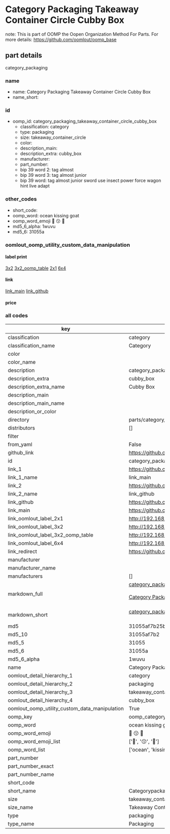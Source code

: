 # Category Packaging Takeaway Container Circle Cubby Box  

note: This is part of OOMP the Oopen Organization Method For Parts. For more details: https://github.com/oomlout/oomp_base

##  part details
  



category_packaging



### name
* name: Category Packaging Takeaway Container Circle Cubby Box
* name_short: 
### id
* oomp_id: category_packaging_takeaway_container_circle_cubby_box
  * classification: category
  * type: packaging
  * size: takeaway_container_circle
  * color: 
  * description_main: 
  * description_extra: cubby_box
  * manufacturer: 
  * part_number: 
  * bip 39 word 2: tag almost
  * bip 39 word 3: tag almost junior
  * bip 39 word: tag almost junior sword use insect power force wagon hint live adapt

### other_codes
* short_code: 
* oomp_word: ocean kissing goat
* oomp_word_emoji :ocean: :kissing: :goat:
* md5_6_alpha: 1wuvu
* md5_6: 31055a






### oomlout_oomp_utility_custom_data_manipulation
#### label print
[3x2](http://192.168.1.245:1112/?label=oomp%201wuvu)
[3x2_oomp_table](http://192.168.1.108:1112/?label=oomp%201wuvu)
[2x1](http://192.168.1.242:1112/?label=oomp%201wuvu)
[6x4](http://192.168.1.55:1112/?label=oomp%201wuvu)    

#### link

[link_main](https://github.com/oomlout/oomlout_oomp_version_1_messy/tree/main/parts/category_packaging_takeaway_container_circle_cubby_box) [link_github](https://github.com/oomlout/oomlout_oomp_version_1_messy/tree/main/parts/category_packaging_takeaway_container_circle_cubby_box)                             

#### price







### all codes 
| key | value |  
| --- | --- |  
| classification | category |  
| classification_name | Category |  
| color |  |  
| color_name |  |  
| description | category_packaging |  
| description_extra | cubby_box |  
| description_extra_name | Cubby Box |  
| description_main |  |  
| description_main_name |  |  
| description_or_color |   |  
| directory | parts/category_packaging_takeaway_container_circle_cubby_box |  
| distributors | [] |  
| filter |  |  
| from_yaml | False |  
| github_link | https://github.com/oomlout/oomlout_oomp_part_src/tree/main/parts/category_packaging_takeaway_container_circle_cubby_box |  
| id | category_packaging_takeaway_container_circle_cubby_box |  
| link_1 | https://github.com/oomlout/oomlout_oomp_version_1_messy/tree/main/parts/category_packaging_takeaway_container_circle_cubby_box |  
| link_1_name | link_main |  
| link_2 | https://github.com/oomlout/oomlout_oomp_version_1_messy/tree/main/parts/category_packaging_takeaway_container_circle_cubby_box |  
| link_2_name | link_github |  
| link_github | https://github.com/oomlout/oomlout_oomp_version_1_messy/tree/main/parts/category_packaging_takeaway_container_circle_cubby_box |  
| link_main | https://github.com/oomlout/oomlout_oomp_version_1_messy/tree/main/parts/category_packaging_takeaway_container_circle_cubby_box |  
| link_oomlout_label_2x1 | http://192.168.1.242:1112/?label=oomp%201wuvu |  
| link_oomlout_label_3x2 | http://192.168.1.245:1112/?label=oomp%201wuvu |  
| link_oomlout_label_3x2_oomp_table | http://192.168.1.108:1112/?label=oomp%201wuvu |  
| link_oomlout_label_6x4 | http://192.168.1.55:1112/?label=oomp%201wuvu |  
| link_redirect | https://github.com/oomlout/oomlout_oomp_version_1_messy/tree/main/parts/category_packaging_takeaway_container_circle_cubby_box |  
| manufacturer |  |  
| manufacturer_name |  |  
| manufacturers | [] |  
| markdown_full | [category_packaging_takeaway_container_circle_cubby_box](none)<br>[](none)<br>[Category Packaging Takeaway Container Circle Cubby Box](none)<br><br> |  
| markdown_short | [category_packaging_takeaway_container_circle_cubby_box](none)<br><br> |  
| md5 | 31055af7b25b1529d477ddc4f241b6e9 |  
| md5_10 | 31055af7b2 |  
| md5_5 | 31055 |  
| md5_6 | 31055a |  
| md5_6_alpha | 1wuvu |  
| name | Category Packaging Takeaway Container Circle Cubby Box |  
| oomlout_detail_hierarchy_1 | category |  
| oomlout_detail_hierarchy_2 | packaging |  
| oomlout_detail_hierarchy_3 | takeaway_container_circle |  
| oomlout_detail_hierarchy_4 | cubby_box |  
| oomlout_oomp_utility_custom_data_manipulation | True |  
| oomp_key | oomp_category_packaging_takeaway_container_circle_cubby_box |  
| oomp_word | ocean kissing goat |  
| oomp_word_emoji | :ocean: :kissing: :goat: |  
| oomp_word_emoji_list | [':ocean:', ':kissing:', ':goat:'] |  
| oomp_word_list | ['ocean', 'kissing', 'goat'] |  
| part_number |  |  
| part_number_exact |  |  
| part_number_name |  |  
| short_code |  |  
| short_name | Categorypackaging |  
| size | takeaway_container_circle |  
| size_name | Takeaway Container Circle |  
| type | packaging |  
| type_name | Packaging |  

